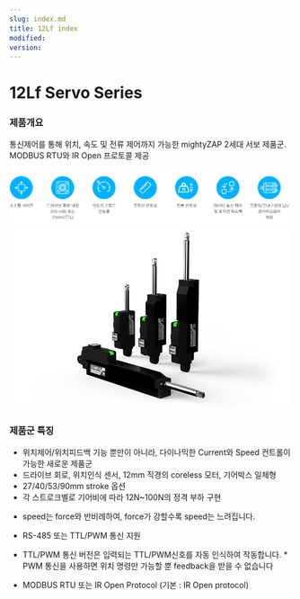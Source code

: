 ```yaml
---
slug: index.md
title: 12Lf index
modified: 
version:
---
```

# 12Lf Servo Series
### 제품개요
통신제어를 통해 위치, 속도 및 전류 제어까지 가능한 mightyZAP 2세대 서보 제품군. MODBUS RTU와 IR Open 프로토콜 제공

![function](./12Lf_feature_img.png)
<img src="./Position-Control-Lineup-Coreless-motor.png" style="width:500px;margin:auto" alt="샘플 이미지">

### 제품군 특징
- 위치제어/위치피드백 기능 뿐만이 아니라, 다이나믹한 Current와 Speed 컨트롤이 가능한 새로운 제품군
- 드라이브 회로, 위치인식 센서, 12mm 직경의 coreless 모터, 기어박스 일체형
- 27/40/53/90mm stroke 옵션
- 각 스트로크별로 기어비에 따라 12N~100N의 정격 부하 구현
* speed는 force와 반비례하여, force가 강할수록 speed는 느려집니다.
- RS-485 또는 TTL/PWM 통신 지원
* TTL/PWM 통신 버전은 입력되는 TTL/PWM신호를 자동 인식하여 작동합니다. * PWM 통신을 사용하면 위치 명령만 가능할 뿐 feedback을 받을 수 없습니다
- MODBUS RTU 또는 IR Open Protocol (기본 : IR Open protocol)